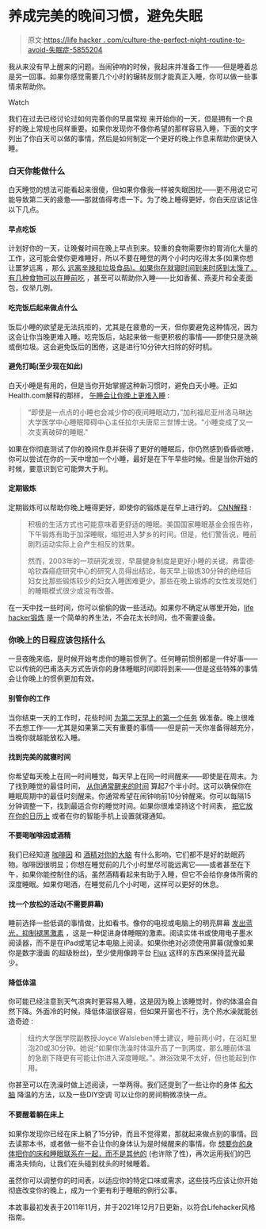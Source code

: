 # 养成完美的晚间习惯，避免失眠

> 原文:[https://life hacker . com/culture-the-perfect-night-routine-to-avoid-失眠症-5855204](https://lifehacker.com/cultivate-the-perfect-evening-routine-to-avoid-insomnia-5855204)

我从来没有早上醒来的问题。当闹钟响的时候，我起床并准备工作——但是睡着总是另一回事。如果你感觉需要几个小时的辗转反侧才能真正入睡，你可以做一些事情来帮助你。

Watch

我们在过去已经讨论过如何完善你的早晨常规 来开始你的一天，但是拥有一个良好的晚上常规也同样重要。如果你发现你不像你希望的那样容易入睡，下面的文字列出了你白天可以做的事情，然后是如何制定一个更好的晚上作息来帮助你更快入睡。

### 白天你能做什么

白天睡觉的想法可能看起来很傻，但如果你像我一样被失眠困扰——更不用说它可能导致第二天的疲惫——那就值得考虑一下。为了晚上睡得更好，你白天应该记住以下几点。

#### **早点吃饭**

计划好你的一天，让晚餐时间在晚上早点到来。较重的食物需要你的胃消化大量的工作，这可能会使你更难睡好，所以不要在睡觉的两个小时内吃得太多(如果你想让噩梦远离 ，那么 [远离辛辣和垃圾食品)。如果你在就寝时间到来时感到太饿了，](https://lifehacker.com/avoid-spicy-foods-and-junk-foods-before-bed-to-keep-nig-5853462) [有几种食物可以在睡前吃](http://lifehacker.com/10-foods-for-a-good-nights-sleep-232562) ，甚至可以帮助你入睡——比如香蕉、燕麦片和全麦面包，仅举几例。

#### 吃完饭后起来做点什么

饭后小睡的欲望是无法抗拒的，尤其是在疲惫的一天，但你要避免这种情况，因为这会让你当晚更难入睡。吃完饭后，站起来做一些更积极的事情——即使只是洗碗或倒垃圾。这会避免饭后的困倦，这是进行10分钟大扫除的好时机。

#### **避免打盹(至少现在如此)**

白天小睡是有用的，但是当你开始掌握这种新习惯时，避免白天小睡。正如Health.com解释的那样， [午睡会让你晚上更难入睡](http://www.health.com/health/gallery/0,,20445820_3,00.html) :

> “即使是一点点的小睡也会减少你的夜间睡眠动力，”加利福尼亚州洛马琳达大学医学中心睡眠障碍中心主任拉尔夫唐尼三世博士说。"小睡变成了又一次支离破碎的睡眠."

如果在你彻底测试了你的晚间作息并获得了更好的睡眠后，你仍然感到昏昏欲睡，你可以尝试在你的一天中增加一个小睡，最好是在下午早些时候。但是当你开始的时候，要意识到它可能弊大于利。

#### **定期锻炼**

定期锻炼可以帮助你晚上睡得更好，即使你的锻炼是在早上进行的。 [CNN解释](https://edition.cnn.com/2006/HEALTH/diet.fitness/06/20/hb.exercise.benefits/index.html) :

> 积极的生活方式也可能意味着更舒适的睡眠。美国国家睡眠基金会报告称，下午锻炼有助于加深睡眠，缩短进入梦乡的时间。但是，他们警告说，睡前剧烈运动实际上会产生相反的效果。
> 
> 然而，2003年的一项研究发现，早晨健身制度是更好小睡的关键。弗雷德·哈钦森癌症研究中心的研究人员得出结论，每天早上锻炼30分钟的绝经后妇女比那些锻炼较少的妇女入睡困难更少。那些在晚上锻炼的女性发现她们的睡眠模式很少或没有改善。

在一天中找一些时间，你可以偷偷的做一些活动。如果你不确定从哪里开始，[life hacker锻炼](http://lifehacker.com/the-lifehacker-workout/) 是一个简单的养生法，不会花太长时间，也不需要设备。

### 你晚上的日程应该包括什么

一旦夜晚来临，是时候开始考虑你的睡前惯例了。任何睡前惯例都是一件好事——它以传统的巴甫洛夫方式告诉你的身体睡眠时间即将到来——但是这些特殊的事情会让你晚上的惯例更加有效。

#### **别管你的工作**

当你结束一天的工作时，花些时间 [为第二天早上的第一个任务](https://lifehacker.com/start-your-work-day-the-night-before-for-better-product-5453005) 做准备。晚上很难不去想工作——尤其是如果第二天有重要的事情——但是前一天你准备得越充分，当晚你就越能放松入睡。

#### **找到完美的就寝时间**

你希望每天晚上在同一时间睡觉，每天早上在同一时间醒来——即使是在周末。为了找到睡觉的最佳时间， [从你通常醒来的时间](https://lifehacker.com/find-your-perfect-bedtime-and-get-the-right-amount-of-s-5814809) 算起7个半小时。这可以确保你在睡眠周期中的最佳时刻醒来。你通常希望在闹钟响前10分钟醒来。你可以每隔15分钟调整一下，找到最适合你的睡觉时间。如果你很难坚持这个时间表， [把它放在你的日历上](http://lifehacker.com/program-your-day-to-defeat-distractions-and-stick-to-yo-5848603) 或者在你的智能手机上设置就寝通知。

#### **不要喝咖啡因或酒精**

我们已经知道 [咖啡因](https://lifehacker.com/what-caffeine-actually-does-to-your-brain-5585217) 和 [酒精对你的大脑](http://lifehacker.com/what-alcohol-actually-does-to-your-brain-and-body-5684996) 有什么影响，它们都不是好的助眠药物。咖啡因很明显；你想在睡觉前的几个小时里尽可能远离它——或者甚至在下午，如果你能控制住的话。虽然酒精看起来有助于入睡，但它不会给你身体所需的深度睡眠。如果你喝酒，在睡觉前几个小时喝，这样可以更好的休息。

#### **找一个放松的活动(不需要屏幕)**

睡前选择一些低调的事情做，比如看书。像你的电视或电脑上的明亮屏幕 [发出蓝光，抑制褪黑激素](https://lifehacker.com/screen-reading-before-bed-still-bad-for-sleep-and-we-a-5778483) ，这是一种促进身体睡眠的激素。阅读实体书或使用电子墨水阅读器，而不是在iPad或笔记本电脑上阅读。如果你绝对必须使用屏幕(就像如果你是数字漫画 的超级粉丝)，至少使用像跨平台 [Flux](http://stereopsis.com/flux/) 这样的东西来保持蓝光最少。

#### **降低体温**

你可能已经注意到天气凉爽时更容易入睡，这是因为晚上该睡觉时，你的体温会自然下降。外面冷的时候，降低体温很容易，但如果开窗也不行，洗个热水澡就能创造奇迹 :

> 纽约大学医学院副教授Joyce Walsleben博士建议，睡前两小时，在浴缸里泡20或30分钟。她说:“如果你洗澡时体温升高了一到两度，那么睡前体温的急剧下降更有可能让你进入深度睡眠。”。淋浴效果不太好，但也能起到作用。

你甚至可以在洗澡时做上述阅读，一举两得。我们还提到了一些让你的身体 [和大脑](http://lifehacker.com/cant-sleep-cool-your-brain-5813879) 降温的方法，以及一些DIY空调 可以让你的房间稍微凉快一点。

#### 不要醒着躺在床上

如果你发现你已经在床上躺了15分钟，而且不觉得累，那就起来做点别的事情。回去读那本书，或者做一些不会让你的身体认为是时候醒来的事情。你 [想要你的身体把你的床和睡眠联系在一起，而不是其他的](https://lifehacker.com/train-yourself-to-fall-asleep-faster-5821945) (也许除了性)，再次运用我们的巴甫洛夫倾向，让我们在头碰到枕头的时候睡着。

虽然你可以调整你的时间表，以适应你的特定口味或需求，这些技巧应该让你开始彻底改变你的晚上，成为一个更有利于睡眠的例行公事。

本故事最初发表于2011年11月，并于2021年12月7日更新，以符合Lifehacker风格指南。
